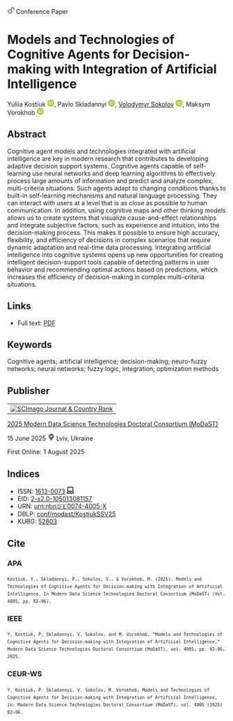 <img src="/icons/unlock.svg" width="16" height="16"> Conference Paper

# Models and Technologies of Cognitive Agents for Decision-making with Integration of Artificial Intelligence

Yuliia Kostiuk <a href="https://orcid.org/0000-0001-5423-0985" target="_blank"><img src="/icons/orcid.svg" width="16" height="16"></a>,
Pavlo Skladannyi <a href="https://orcid.org/0000-0002-7775-6039" target="_blank"><img src="/icons/orcid.svg" width="16" height="16"></a>,
<a href="/">Volodymyr Sokolov</a> <a href="https://orcid.org/0000-0002-9349-7946" target="_blank"><img src="/icons/orcid.svg" width="16" height="16"></a>,
Maksym Vorokhob <a href="https://orcid.org/0000-0001-5160-7134" target="_blank"><img src="/icons/orcid.svg" width="16" height="16"></a>

## Abstract

Cognitive agent models and technologies integrated with artificial intelligence are key in modern research that contributes to developing adaptive decision support systems. Cognitive agents capable of self-learning use neural networks and deep learning algorithms to effectively process large amounts of information and predict and analyze complex, multi-criteria situations. Such agents adapt to changing conditions thanks to built-in self-learning mechanisms and natural language processing. They can interact with users at a level that is as close as possible to human communication. In addition, using cognitive maps and other thinking models allows us to create systems that visualize cause-and-effect relationships and integrate subjective factors, such as experience and intuition, into the decision-making process. This makes it possible to ensure high accuracy, flexibility, and efficiency of decisions in complex scenarios that require dynamic adaptation and real-time data processing. Integrating artificial intelligence into cognitive systems opens up new opportunities for creating intelligent decision-support tools capable of detecting patterns in user behavior and recommending optimal actions based on predictions, which increases the efficiency of decision-making in complex multi-criteria situations.

## Links

* Full text: [PDF](https://ceur-ws.org/Vol-4005/paper7.pdf)

## Keywords

Cognitive agents; artificial intelligence; decision-making; neuro-fuzzy networks; neural networks; fuzzy logic, integration; optimization methods

## Publisher

<table>
<tr>
<td>
<a href="https://www.scimagojr.com/journalsearch.php?q=21100218356&amp;tip=sid&amp;exact=no" title="SCImago Journal &amp; Country Rank"><img border="0" src="https://www.scimagojr.com/journal_img.php?id=21100218356" alt="SCImago Journal &amp; Country Rank"  /></a>
</td>
</tr>
</table>

[2025 Modern Data Science Technologies Doctoral Consortium (MoDaST)](https://ceur-ws.org/Vol-4005/)

15 June 2025 <img src="/icons/location-pin.svg" width="16" height="16"> Lviv, Ukraine

First Online: 1 August 2025

## Indices

* ISSN: [1613-0073](https://portal.issn.org/resource/ISSN/1613-0073) <img src="/icons/online.svg" width="16" height="16">
* EID: [2-s2.0-105013081157](http://www.scopus.com/record/display.url?origin=inward&eid=2-s2.0-105013081157)
* URN: [urn:nbn:de:0074-4005-X](https://nbn-resolving.org/xml/urn:nbn:de:0074-4005-X)
* DBLP: [conf/modast/KostiukSSV25](https://dblp.org/rec/conf/modast/KostiukSSV25)
* KUBG: [52803](http://elibrary.kubg.edu.ua/id/eprint/52803/)

## Cite

### APA

<small>`Kostiuk, Y., Skladannyi, P., Sokolov, V., & Vorokhob, M. (2025). Models and Technologies of Cognitive Agents for Decision-making with Integration of Artificial Intelligence. In Modern Data Science Technologies Doctoral Consortium (MoDaST) (Vol. 4005, pp. 82–96).`</small>

### IEEE

<small>`Y. Kostiuk, P. Skladannyi, V. Sokolov, and M. Vorokhob, “Models and Technologies of Cognitive Agents for Decision-making with Integration of Artificial Intelligence,” Modern Data Science Technologies Doctoral Consortium (MoDaST), vol. 4005, pp. 82–96, 2025.`</small>

### CEUR-WS

<small>`Y. Kostiuk, P. Skladannyi, V. Sokolov, M. Vorokhob, Models and Technologies of Cognitive Agents for Decision-making with Integration of Artificial Intelligence, in: Modern Data Science Technologies Doctoral Consortium (MoDaST), vol. 4005 (2025) 82–96.`</small>
